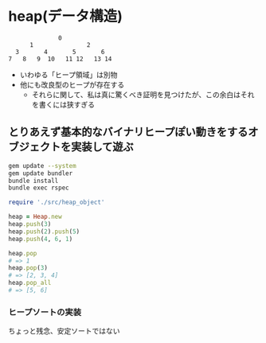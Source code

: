 # heap(データ構造)

```text
              0
      1               2
  3       4       5       6
7   8   9  10   11 12   13 14
```

- いわゆる「ヒープ領域」は別物
- 他にも改良型のヒープが存在する
  - それらに関して、私は真に驚くべき証明を見つけたが、この余白はそれを書くには狭すぎる

## とりあえず基本的なバイナリヒープぽい動きをするオブジェクトを実装して遊ぶ

```sh
gem update --system
gem update bundler
bundle install
bundle exec rspec
```

```ruby
require './src/heap_object'

heap = Heap.new
heap.push(3)
heap.push(2).push(5)
heap.push(4, 6, 1)

heap.pop
# => 1
heap.pop(3)
# => [2, 3, 4]
heap.pop_all
# => [5, 6]
```

### ヒープソートの実装

ちょっと残念、安定ソートではない
